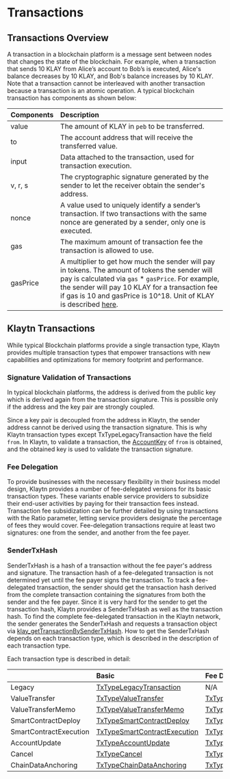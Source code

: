 # Transactions <a id="transactions"></a>

## Transactions Overview <a id="transactions-overview"></a>

A transaction in a blockchain platform is a message sent between nodes that changes the state of the blockchain. For example, when a transaction that sends 10 KLAY from Alice’s account to Bob’s is executed, Alice's balance decreases by 10 KLAY, and Bob's balance increases by 10 KLAY. Note that a transaction cannot be interleaved with another transaction because a transaction is an atomic operation. A typical blockchain transaction has components as shown below:

| Components | Description                                                                                                                                                                                                                                                                                                                               |
|:---------- |:----------------------------------------------------------------------------------------------------------------------------------------------------------------------------------------------------------------------------------------------------------------------------------------------------------------------------------------- |
| value      | The amount of KLAY in `peb` to be transferred.                                                                                                                                                                                                                                                                                            |
| to         | The account address that will receive the transferred value.                                                                                                                                                                                                                                                                              |
| input      | Data attached to the transaction, used for transaction execution.                                                                                                                                                                                                                                                                         |
| v, r, s    | The cryptographic signature generated by the sender to let the receiver obtain the sender's address.                                                                                                                                                                                                                                      |
| nonce      | A value used to uniquely identify a sender’s transaction. If two transactions with the same nonce are generated by a sender, only one is executed.                                                                                                                                                                                        |
| gas        | The maximum amount of transaction fee the transaction is allowed to use.                                                                                                                                                                                                                                                                  |
| gasPrice   | A multiplier to get how much the sender will pay in tokens. The amount of tokens the sender will pay is calculated via `gas` \* `gasPrice`. For example, the sender will pay 10 KLAY for a transaction fee if gas is 10 and gasPrice is 10^18. Unit of KLAY is described [here](../../design/klaytn-native-coin-klay.md#units-of-klay). |

## Klaytn Transactions <a id="klaytn-transactions"></a>

While typical Blockchain platforms provide a single transaction type, Klaytn provides multiple transaction types that empower transactions with new capabilities and optimizations for memory footprint and performance.

### Signature Validation of Transactions <a id="signature-validation-of-transactions"></a>

In typical blockchain platforms, the address is derived from the public key which is derived again from the transaction signature. This is possible only if the address and the key pair are strongly coupled.

Since a key pair is decoupled from the address in Klaytn, the sender address cannot be derived using the transaction signature. This is why Klaytn transaction types except TxTypeLegacyTransaction have the field `from`. In Klaytn, to validate a transaction, the [AccountKey](../accounts.md#account-key) of `from` is obtained, and the obtained key is used to validate the transaction signature.

### Fee Delegation <a id="fee-delegation"></a>

To provide businesses with the necessary flexibility in their business model design, Klaytn provides a number of fee-delegated versions for its basic transaction types. These variants enable service providers to subsidize their end-user activities by paying for their transaction fees instead. Transaction fee subsidization can be further detailed by using transactions with the Ratio parameter, letting service providers designate the percentage of fees they would cover. Fee-delegation transactions require at least two signatures: one from the sender, and another from the fee payer.

### SenderTxHash <a id="sendertxhash"></a>

SenderTxHash is a hash of a transaction without the fee payer's address and signature. The transaction hash of a fee-delegated transaction is not determined yet until the fee payer signs the transaction. To track a fee-delegated transaction, the sender should get the transaction hash derived from the complete transaction containing the signatures from both the sender and the fee payer. Since it is very hard for the sender to get the transaction hash, Klaytn provides a SenderTxHash as well as the transaction hash. To find the complete fee-delegated transaction in the Klaytn network, the sender generates the SenderTxHash and requests a transaction object via [klay_getTransactionBySenderTxHash](../../../bapp/json-rpc/api-references/klay/transaction.md#klay_gettransactionbysendertxhash). How to get the SenderTxHash depends on each transaction type, which is described in the description of each transaction type.

Each transaction type is described in detail:

|                        | Basic                                                                 | Fee Delegation                                                                                         | Partial Fee Delegation                                                                                                           |
|:---------------------- |:--------------------------------------------------------------------- |:------------------------------------------------------------------------------------------------------ |:-------------------------------------------------------------------------------------------------------------------------------- |
| Legacy                 | [TxTypeLegacyTransaction](basic.md#txtypelegacytransaction)           | N/A                                                                                                    | N/A                                                                                                                              |
| ValueTransfer          | [TxTypeValueTransfer](basic.md#txtypevaluetransfer)                   | [TxTypeFeeDelegatedValueTransfer](fee-delegation.md#txtypefeedelegatedvaluetransfer)                   | [TxTypeFeeDelegatedValueTransferWithRatio](partial-fee-delegation.md#txtypefeedelegatedvaluetransferwithratio)                   |
| ValueTransferMemo      | [TxTypeValueTransferMemo](basic.md#txtypevaluetransfermemo)           | [TxTypeFeeDelegatedValueTransferMemo](fee-delegation.md#txtypefeedelegatedvaluetransfermemo)           | [TxTypeFeeDelegatedValueTransferMemoWithRatio](partial-fee-delegation.md#txtypefeedelegatedvaluetransfermemowithratio)           |
| SmartContractDeploy    | [TxTypeSmartContractDeploy](basic.md#txtypesmartcontractdeploy)       | [TxTypeFeeDelegatedSmartContractDeploy](fee-delegation.md#txtypefeedelegatedsmartcontractdeploy)       | [TxTypeFeeDelegatedSmartContractDeployWithRatio](partial-fee-delegation.md#txtypefeedelegatedsmartcontractdeploywithratio)       |
| SmartContractExecution | [TxTypeSmartContractExecution](basic.md#txtypesmartcontractexecution) | [TxTypeFeeDelegatedSmartContractExecution](fee-delegation.md#txtypefeedelegatedsmartcontractexecution) | [TxTypeFeeDelegatedSmartContractExecutionWithRatio](partial-fee-delegation.md#txtypefeedelegatedsmartcontractexecutionwithratio) |
| AccountUpdate          | [TxTypeAccountUpdate](basic.md#txtypeaccountupdate)                   | [TxTypeFeeDelegatedAccountUpdate](fee-delegation.md#txtypefeedelegatedaccountupdate)                   | [TxTypeFeeDelegatedAccountUpdateWithRatio](partial-fee-delegation.md#txtypefeedelegatedaccountupdatewithratio)                   |
| Cancel                 | [TxTypeCancel](basic.md#txtypecancel)                                 | [TxTypeFeeDelegatedCancel](fee-delegation.md#txtypefeedelegatedcancel)                                 | [TxTypeFeeDelegatedCancelWithRatio](partial-fee-delegation.md#txtypefeedelegatedcancelwithratio)                                 |
| ChainDataAnchoring     | [TxTypeChainDataAnchoring](basic.md#txtypechaindataanchoring)         | [TxTypeFeeDelegatedChainDataAnchoring](fee-delegation.md#txtypefeedelegatedchaindataanchoring)         | [TxTypeFeeDelegatedChainDataAnchoringWithRatio](partial-fee-delegation.md#txtypefeedelegatedchaindataanchoringwithratio)         |


